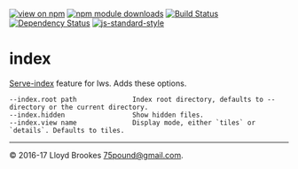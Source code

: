 [![view on npm](https://img.shields.io/npm/v/lws-index.svg)](https://www.npmjs.org/package/lws-index)
[![npm module downloads](https://img.shields.io/npm/dt/lws-index.svg)](https://www.npmjs.org/package/lws-index)
[![Build Status](https://travis-ci.org/lwsjs/index.svg?branch=master)](https://travis-ci.org/lwsjs/index)
[![Dependency Status](https://david-dm.org/lwsjs/index.svg)](https://david-dm.org/lwsjs/index)
[![js-standard-style](https://img.shields.io/badge/code%20style-standard-brightgreen.svg)](https://github.com/feross/standard)

# index

[Serve-index](https://github.com/expressjs/serve-index) feature for lws. Adds these options.

```
--index.root path              Index root directory, defaults to --directory or the current directory.
--index.hidden                 Show hidden files.
--index.view name              Display mode, either `tiles` or `details`. Defaults to tiles.
```

* * *

&copy; 2016-17 Lloyd Brookes <75pound@gmail.com>.